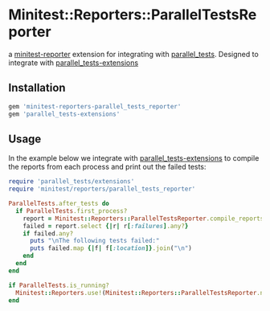 # Minitest::Reporters::ParallelTestsReporter

a [minitest-reporter](https://github.com/kern/minitest-reporters) extension 
for integrating with [parallel_tests](https://github.com/grosser/parallel_tests).
Designed to integrate with [parallel_tests-extensions](https://github.com/backupify/parallel_tests-extensions)

## Installation

```rb
gem 'minitest-reporters-parallel_tests_reporter'
gem 'parallel_tests-extensions'
```

## Usage

In the example below we integrate with [parallel_tests-extensions](https://github.com/backupify/parallel_tests-extensions) to
compile the reports from each process and print out the failed tests:

```rb
require 'parallel_tests/extensions'
require 'minitest/reporters/parallel_tests_reporter'

ParallelTests.after_tests do 
  if ParallelTests.first_process?
    report = Minitest::Reporters::ParallelTestsReporter.compile_reports! 
    failed = report.select {|r| r[:failures].any?}
    if failed.any?
      puts "\nThe following tests failed:"
      puts failed.map {|f| f[:location]}.join("\n")
    end
  end
end

if ParallelTests.is_running?
  Minitest::Reporters.use!(Minitest::Reporters::ParallelTestsReporter.new)
end
```
